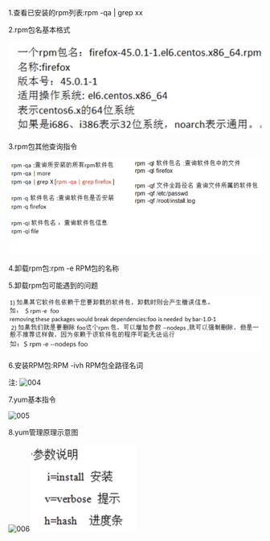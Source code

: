 1.查看已安装的rpm列表:rpm -qa | grep xx

2.rpm包名基本格式

![001](001.png)

3.rpm包其他查询指令

![002](002.png)

4.卸载rpm包:rpm -e RPM包的名称

5.卸载rpm包可能遇到的问题

![003](003.png)

6.安装RPM包:RPM -ivh RPM包全路径名词

注:
![004](D:\Linux_Notes\Linux基本介绍\Linux的RPM和YUM\004.png)

7.yum基本指令

![005](D:\Linux_Notes\Linux基本介绍\Linux的RPM和YUM\005.png)

8.yum管理原理示意图

![006](D:\Linux_Notes\Linux基本介绍\Linux的RPM和YUM\006.png)
![004](004.png)